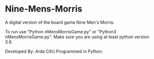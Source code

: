 # Nine-Mens-Morris
A digital version of the board game Nine Men's Morris.

To run use "Python nMensMorrisGame.py" or "Python3 nMensMorrisGame.py".  Make sure you are using at least python version 3.9.

Developed By: Arda Cifci
Programmed in Python.
